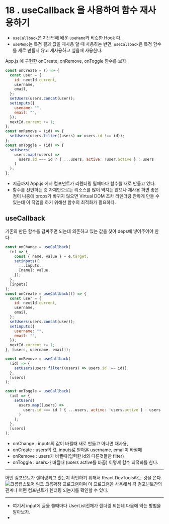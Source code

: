 # 18 . useCallback 을 사용하여 함수 재사용하기

- `useCallback`은 지난번에 배운 `useMemo`와 비슷한 Hook 다.
- `useMemo`는 특정 결과 값을 재사용 할 때 사용하는 반면, `useCallback`은 특정 함수를 새로 만들지 않고 재사용하고 싶을때 사용한다.

App.js 에 구현한 onCreate, onRemove, onToggle 함수를 보자

```javascript
const onCreate = () => {
  const user = {
    id: nextId.current,
    username,
    email,
  };
  setUsers(users.concat(user));
  setinputs({
    usename: "",
    email: "",
  });
  nextId.current += 1;
};
const onRemove = (id) => {
  setUsers(users.filter((users) => users.id !== id));
};
const onToggle = (id) => {
  setUsers(
    users.map((users) =>
      users.id === id ? { ...users, active: !user.active } : users
    )
  );
};
```

- 지금까지 App.js 에서 컴포넌트가 리렌더링 될때마다 함수를 새로 만들고 있다.
- 함수를 선언하는 것 자체만으로는 리소스를 많이 먹지는 않으나 재사용 하면 좋은 점이 나중에 props가 바뀌지 않으면 Virtual DOM 조차 리렌더링 안하게 만들 수 있는데 이 작업을 하기 위해선 함수의 최적화가 필요하다.
  <br>

## useCallback

기존의 만든 함수를 감싸주면 되는데 의존하고 있는 값을 찾아 deps에 넣어주어야 한다.

```javascript
const onChange = useCallback(
  (e) => {
    const { name, value } = e.target;
    setinputs({
      ...inputs,
      [name]: value,
    });
  },
  [inputs]
);
const onCreate = useCallback(() => {
  const user = {
    id: nextId.current,
    username,
    email,
  };
  setUsers(users.concat(user));
  setinputs({
    username: "",
    email: "",
  });
  nextId.current += 1;
}, [users, username, email]);

const onRemove = useCallback(
  (id) => {
    setUsers(users.filter((users) => users.id !== id));
  },
  [users]
);

const onToggle = useCallback(
  (id) => {
    setUsers(
      users.map((users) =>
        users.id === id ? { ...users, active: !users.active } : users
      )
    );
  },
  [users]
);
```

- onChange : inputs의 값이 바뀔때 새로 만들고 아니면 재사용,
- onCreate : users의 값, inputs로 받아온 username, email이 바뀔때
- onRemove : users가 바뀔때(입력한 id와 다른것들만 filter)
- onToggle : users가 바뀔때 (users active를 바꿈)
  이렇게 함수 최적화를 한다.

---

어떤 컴포넌트가 렌더링되고 있는지 확인하기 위해서 React DevTools라는 것을 쓴다.
![크롬웹스토어 링크](https://chrome.google.com/webstore/detail/react-developer-tools/fmkadmapgofadopljbjfkapdkoienihi?hl=ko)
크롬확장 프로그램이며 이 프로그램을 사용해서 각 컴포넌트간의 관계나 어떤 컴포넌트가 렌더링 되는지를 확인할 수 있다.

---

- 여기서 input에 글을 쓸때마다 UserList전체가 렌더링 되는데 다음에 막는 방법을 알아보자.
-
